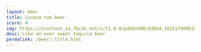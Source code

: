 ```yaml
---
layout: beer
title: Cuvana rum beer
score: 4
img: https://scontent.xx.fbcdn.net/v/t1.0-0/p480x480/64844_10151798801973745_1700678415_n.jpg?oh=aeffdb621f31ca89bb14efb3438faad2&oe=588463D4
desc: Like an over sweet tequila beer
permalink: /beer/:title.html
---
```

